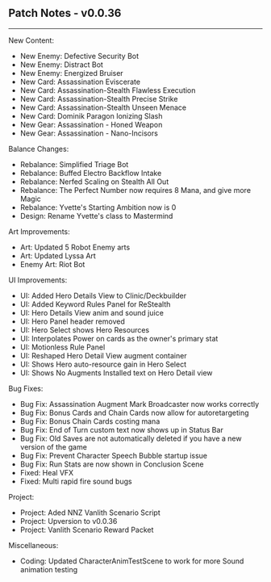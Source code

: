 ## Patch Notes - v0.0.36
----

New Content:
- New Enemy: Defective Security Bot
- New Enemy: Distract Bot
- New Enemy: Energized Bruiser
- New Card: Assassination Eviscerate
- New Card: Assassination-Stealth Flawless Execution
- New Card: Assassination-Stealth Precise Strike
- New Card: Assassination-Stealth Unseen Menace
- New Card: Dominik Paragon Ionizing Slash
- New Gear: Assassination - Honed Weapon
- New Gear: Assassination - Nano-Incisors

Balance Changes:
- Rebalance: Simplified Triage Bot
- Rebalance: Buffed Electro Backflow Intake
- Rebalance: Nerfed Scaling on Stealth All Out
- Rebalance: The Perfect Number now requires 8 Mana, and give more Magic
- Rebalance: Yvette's Starting Ambition now is 0
- Design: Rename Yvette's class to Mastermind

Art Improvements:
- Art: Updated 5 Robot Enemy arts
- Art: Updated Lyssa Art
- Enemy Art: Riot Bot

UI Improvements:
- UI: Added Hero Details View to Clinic/Deckbuilder
- UI: Added Keyword Rules Panel for ReStealth
- UI: Hero Details View anim and sound juice
- UI: Hero Panel header removed
- UI: Hero Select shows Hero Resources
- UI: Interpolates Power on cards as the owner's primary stat
- UI: Motionless Rule Panel
- UI: Reshaped Hero Detail View augment container
- UI: Shows Hero auto-resource gain in Hero Select
- UI: Shows No Augments Installed text on Hero Detail view

Bug Fixes:
- Bug Fix: Assassination Augment Mark Broadcaster now works correctly
- Bug Fix: Bonus Cards and Chain Cards now allow for autoretargeting
- Bug Fix: Bonus Chain Cards costing mana
- Bug Fix: End of Turn custom text now shows up in Status Bar
- Bug Fix: Old Saves are not automatically deleted if you have a new version of the game
- Bug Fix: Prevent Character Speech Bubble startup issue
- Bug Fix: Run Stats are now shown in Conclusion Scene
- Fixed: Heal VFX
- Fixed: Multi rapid fire sound bugs

Project:
- Project: Aded NNZ Vanlith Scenario Script
- Project: Upversion to v0.0.36
- Project: Vanlith Scenario Reward Packet

Miscellaneous:
- Coding: Updated CharacterAnimTestScene to work for more Sound animation testing
